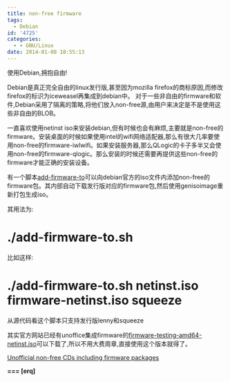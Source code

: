 ```yaml
---
title: non-free firmware
tags:
  - Debian
id: '4725'
categories:
  - - GNU/Linux
date: 2014-01-08 18:55:13
---
```


使用Debian,拥抱自由!
<!-- more -->
Debian是真正完全自由的linux发行版,甚至因为mozilla firefox的商标原因,而修改firefox的标识为iceweasel再集成到debian中。
对于一些非自由的firmware和软件,Debian采用了隔离的策略,将他们放入non-free源,由用户来决定是不是使用这些非自由的BLOB。

一直喜欢使用netinst iso来安装debian,但有时候也会有麻烦,主要就是non-free的firmware。安装桌面的时候如果使用intel的wifi网络适配器,那么有很大几率要使用non-free的firmware-iwlwifi。如果安装服务器,那么QLogic的卡子多半又会使用non-free的firmware-qlogic。那么安装的时候还需要再提供这些non-free的firmware才能正确的安装设备。

有一个脚本[add-firmware-to](https://github.com/YunoHost/cd_build/blob/master/add-firmware-to)可以向debian官方的iso文件内添加non-free的firmware包。其内部自动下载发行版对应的firmware包,然后使用genisoimage重新打包生成iso。

其用法为:
# ./add-firmware-to.sh 

比如这样:

# ./add-firmware-to.sh netinst.iso firmware-netinst.iso squeeze

从源代码看这个脚本只支持发行版lenny和squeeze

其实官方网站已经有unoffice集成firmware的[firmware-testing-amd64-netinst.iso](http://cdimage.debian.org/cdimage/unofficial/non-free/cd-including-firmware/weekly-builds/amd64/iso-cd/)可以下载了,所以不用大费周章,直接使用这个版本就得了。

[Unofficial non-free CDs including firmware packages](http://cdimage.debian.org/cdimage/unofficial/non-free/cd-including-firmware/)

**\===
\[erq\]**